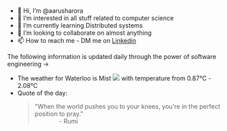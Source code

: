- 👋 Hi, I’m @aarusharora
- 👀 I’m interested in all stuff related to computer science
- 🌱 I’m currently learning Distributed systems
- 💞️ I’m looking to collaborate on almost anything
- 📫 How to reach me - DM me on [Linkedin](https://www.linkedin.com/in/aarusharora789/)

The following information is updated daily through the power of software engineering ->
- The weather for Waterloo is Mist ![](https://openweathermap.org/img/wn/50d.png) with temperature from 0.87℃ - 2.08℃
- Quote of the day:  
	> "When the world pushes you to your knees, you're in the perfect position to pray."  
	> &emsp;&emsp;&emsp;&emsp;- Rumi
